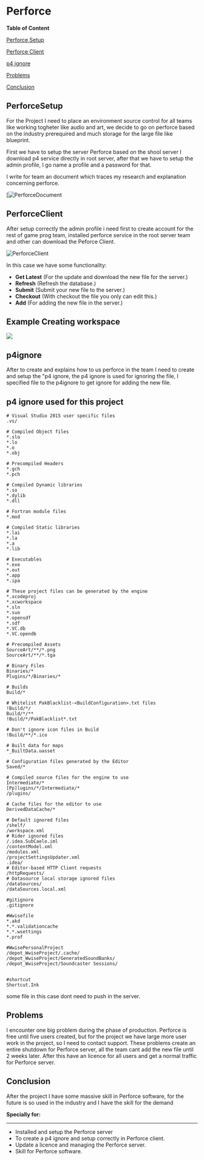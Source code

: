 # Perforce

**Table of Content**

[Perforce Setup](#PerforceSetup)

[Perforce Client](#PerforceClient)

[p4 ignore](#p4ignore)

[Problems](#Problems)

[Conclusion](#Conclusion)

<a name="headers"/>

## PerforceSetup 

For the Project I need to place an environment source control for all teams like working togheter like audio and art, we decide to go on perforce based on the industry prerequired and much storage for the large file like blueprint.

First we have to setup the server Perforce based on the shool server I download p4 service directly in root server, after that we have to setup the admin profile, I go name a profile and a password for that.

I write for team an document which traces my research and explanation concerning perforce.

[![PerforceDocument](http://FlorianRossignol.github.io/Images/Perforce/Perforce_document.png "PerforceDocument")

## PerforceClient

After setup correctly the admin profile i need first to create account for the rest of game prog team, installed perforce service in the root server team and other can download the Peforce Client.

![PerforceClient](http://FlorianRossignol.github.io/Images/Perforce/perforceclient.png "PerforceClient")

In this case we have some functionality:

- **Get Latest** (For the update and download the new file for the server.)
- **Refresh** (Refresh the database.)
- **Submit** (Submit your new file to the server.)
- **Checkout** (With checkout the file you only can edit this.)
- **Add** (For adding the new file in the server.)

**Example Creating workspace**
------------

[![](https://FlorianRossignol.github.io/Images/Perforce/Perforce_Workspace.png)](FlorianRossignol.github.io/Images/Perforce/Perforce_Workspace.png)

## p4ignore

After to create and explains how to us perforce in the team I need to create and setup the "p4 ignore, the p4 ignore is used for ignoring the file, I specified file to the p4ignore to get ignore for adding the new file.

**p4 ignore used for this project**
------------
```
# Visual Studio 2015 user specific files
.vs/

# Compiled Object files
*.slo
*.lo
*.o
*.obj

# Precompiled Headers
*.gch
*.pch

# Compiled Dynamic libraries
*.so
*.dylib
*.dll

# Fortran module files
*.mod

# Compiled Static libraries
*.lai
*.la
*.a
*.lib

# Executables
*.exe
*.out
*.app
*.ipa

# These project files can be generated by the engine
*.xcodeproj
*.xcworkspace
*.sln
*.suo
*.opensdf
*.sdf
*.VC.db
*.VC.opendb

# Precompiled Assets
SourceArt/**/*.png
SourceArt/**/*.tga

# Binary Files
Binaries/*
Plugins/*/Binaries/*

# Builds
Build/*

# Whitelist PakBlacklist-<BuildConfiguration>.txt files
!Build/*/
Build/*/**
!Build/*/PakBlacklist*.txt

# Don't ignore icon files in Build
!Build/**/*.ico

# Built data for maps
*_BuiltData.uasset

# Configuration files generated by the Editor
Saved/*

# Compiled source files for the engine to use
Intermediate/*
[Pp]lugins/*/Intermediate/*
/plugins/

# Cache files for the editor to use
DerivedDataCache/*

# Default ignored files
/shelf/
/workspace.xml
# Rider ignored files
/.idea.SubCaelo.iml
/contentModel.xml
/modules.xml
/projectSettingsUpdater.xml
.idea/
# Editor-based HTTP Client requests
/httpRequests/
# Datasource local storage ignored files
/dataSources/
/dataSources.local.xml

#gitignore
.gitignore

#Wwisefile
*.akd
*.*.validationcache
*.*.wsettings
*.prof

#WwisePersonalProject
/depot_WwiseProject/.cache/
/depot_WwiseProject/GeneratedSoundBanks/
/depot_WwiseProject/Soundcaster Sessions/


#shortcut
Shortcut.Ink
```
some file in this case dont need to push in the server.

## Problems

I encounter one big problem during the phase of production. Perforce is free until five users created, but for the project we have large more user work in the project, so I need to contact support. These problems create an entire shutdown for Perforce server, all the team cant add the new file until 2 weeks later.	After this have an licence for all users and get a normal traffic for Perforce server.

## Conclusion

After the project I have some massive skill in Perforce software, for the future is so used in the industry and I have the skill for the demand

**Specially for:**

------------

- Installed and setup the Perforce server
- To create a p4 ignore and setup correctly in Perforce client.
- Update a licence and managing the Perforce server.
- Skill for Perforce software.
